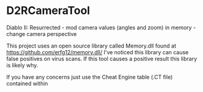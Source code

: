 # D2RCameraTool
Diablo II: Resurrected - mod camera values (angles and zoom) in memory - change camera perspective

This project uses an open source library called Memory.dll found at https://github.com/erfg12/memory.dll/
I've noticed this library can cause false positives on virus scans.
If this tool causes a positive result this library is likely why.

If you have any concerns just use the Cheat Engine table (.CT file) contained within
